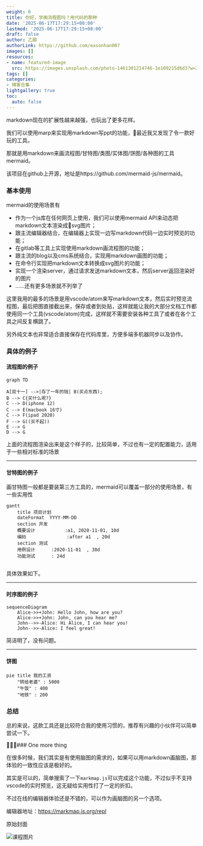 ```yaml
---
weight: 0
title: 你好，学画流程图吗？用代码的那种
date: '2025-06-17T17:29:15+08:00'
lastmod: '2025-06-17T17:29:15+08:00'
draft: false
author: 乙醇
authorLink: https://github.com/easonhan007
images: []
resources:
- name: featured-image
  src: https://images.unsplash.com/photo-1461301214746-1e109215d6d3?w=300
tags: []
categories:
- 博客合集
lightgallery: true
toc:
  auto: false
---
```




markdown现在的扩展性越来越强，也玩出了更多花样。

我们可以使用marp来实现用markdown写ppt的功能，最近我又发现了令一款好玩的工具。

那就是用markdown来画流程图/甘特图/类图/实体图/饼图/各种图的工具mermaid。

该项目在github上开源，地址是https://github.com/mermaid-js/mermaid。

### 基本使用

mermaid的使用场景有

* 作为一个js库在任何网页上使用，我们可以使用mermaid API来动态把markdown文本渲染成svg图片；
* 跟主流编辑器结合，在编辑器上实现一边写markdown代码一边实时预览的功能；
* 在gitlab等工具上实现使用markdown画流程图的功能；
* 跟主流的blog以及cms系统结合，实现用markdown画图的功能；
* 在命令行实现把markdown文本转换成svg图片的功能；
* 实现一个渲染server，通过请求发送markdown文本，然后server返回渲染好的图片
* ......还有更多场景就不列举了

这里我用的最多的场景是用vscode/atom来写markdown文本，然后实时预览流程图，最后把图直接截出来，保存或者到处贴，这样就能让我的大部分文档工作都使用同一个工具(vscode/atom)完成，这样就不需要安装各种工具了或者在各个工具之间反复横跳了。

另外纯文本也非常适合直接保存在代码库里，方便多端多机器同步以及协作。

### 具体的例子

#### 流程图的例子

```mermaid
graph TD

A[双十一] -->|存了一年的钱| B(买点东西);
B --> C{买什么呢?}
C --> D(iphone 12)
C --> E(macbook 16寸)
C --> F(ipad 2020)
F --> G((买不起))
E --> G
D --> G
```
上面的流程图渲染出来是这个样子的，比较简单，不过也有一定的配置能力，适用于一些相对标准的场景

-----------

#### 甘特图的例子

画甘特图一般都是要装第三方工具的，mermaid可以覆盖一部分的使用场景，有一些实用性

```mermaid 
gantt
    title 项目计划
    dateFormat  YYYY-MM-DD
    section 开发
    概要设计           :a1, 2020-11-01, 10d
    编码               :after a1  , 20d
    section 测试
    用例设计      :2020-11-01  , 30d
    功能测试      : 24d
            

```

具体效果如下。


-------------

#### 时序图的例子

```mermaid
sequenceDiagram
    Alice->>+John: Hello John, how are you?
    Alice->>+John: John, can you hear me?
    John-->>-Alice: Hi Alice, I can hear you!
    John-->>-Alice: I feel great!
```

简洁明了，没有问题。

---------------

#### 饼图

```mermaid
pie title 我的工资
    "转给老婆" : 5000
    "午饭" : 400
    "地铁" : 200
```

### 总结

总的来说，这款工具还是比较符合我的使用习惯的，推荐有兴趣的小伙伴可以简单尝试一下。

### One more thing

在很多时候，我们其实是有使用脑图的需求的，如果可以用markdown画脑图，那体验的一致性应该是极好的。

其实是可以的，简单搜索了一下```markmap.js```可以完成这个功能，不过似乎不支持vscode的实时预览，这无疑给实用性打了一定的折扣。

不过在线的编辑器体验还是不错的，可以作为画脑图的另一个选项。

编辑器地址：https://markmap.js.org/repl











原始封面

![课程图片](https://images.unsplash.com/photo-1461301214746-1e109215d6d3?w=300)

